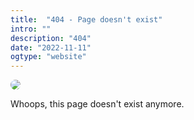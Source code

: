 ```yaml
---
title:  "404 - Page doesn't exist"
intro: ""
description: "404"
date: "2022-11-11"
ogtype: "website"
---
```


<div class="row">
<div class="col-3 col-12-small"><img style="border-radius: 25px;" src = "/media/avatar.jpg" /></div>
    <div class="col-9 col-12-small">
        <p>Whoops, this page doesn't exist anymore.</p>
    </div>
</div>
